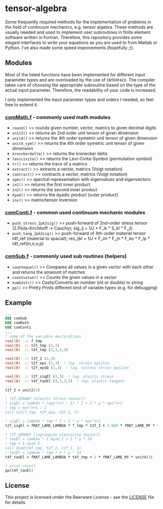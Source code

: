 # tensor-algebra
Some frequently required methods for the implementation of problems in the field of continuum mechanics, e.g. tensor algebra. These methods are usually needed and used to implement user subroutines in finite element software written in Fortran. Therefore, this repository provides some elegant interfaces to write your equations as you are used to from Matlab or Python. I've also made some speed improvements (hopefully ;)).

## Modules
Most of the listed functions have been implemented for different input parameter types and are overloaded by the use of `INTERFACE`. The compiler takes care of choosing the appropriate subroutine based on the type of the actual input parameter. Therefore, the readability of your code is increased.

I only implemented the input parameter types and orders I needed, so feel free to extend it.

### [comMath.f](comMath.f) - commonly used math modules
- `round()` >> rounds given number, vector, matrics to given decimal digits
- `unit2()` >> returns an 2nd order unit tensor of given dimension
- `unit4()` >> returns the 4th order symetric unit tensor of given dimension
- `unit4_sym()` >> returns the 4th order symetric unit tensor of given dimension
- `kronckerdelta()` >> returns the kronecker delta
- `levicivita()` >> returns the Levi-Civita-Symbol (permutation symbol)
- `tr()` >> returns the trace of a matrics
- `extract()` >> extracts a vector, matrics (Voigt notation)
- `contract()` >> contracts a vector, matrics (Voigt notation)
- `spec()` >> spectral representation with eigenvalues and eigenvectors
- `in1()` >> returns the first inner product
- `in2()` >> returns the second inner product
- `dyad()` >> returns the dyadic product (outer product)
- `inv()` >> matrix/tensor inversion

### [comConti.f](comConti.f) - common used continuum mechanic modules
- `push_stress_2pk2sig()` >> push-forward of 2nd-order stress tensor (2.Piola-Kirchhoff -> Cauchy); sig_ij = 1/J * F_ik * S_kl * F_jl)
- `push_tang_2pk2sig()` >> push-forward of 4th-order material tensor t4f_ref (material to spacial); res_ijkl = 1/J * F_im * F_jn * F_ko * F_lp * t4f_ref(m,n,o,p)

### [comSub.f](comSub.f) - commonly used sub routines (helpers)
- `countequal()` >> Compares all values in a given vector with each other and returns the amaount of matches
- `countvalue()` >> Counts the given values in a vector
- `numb2str()` >> Casts/Converts an number (int or double) to string
- `pp()` >> Pretty Prints different kind of variable types (e.g. for debugging)

## Example

```fortran
...
USE comSub
USE comMath
USE comConti
...
! some of the variable declarations
real(8)  :: f_tmp
real(8)  :: t2f_tmp (3,3)
real(8)  :: t4f_tmp (3,3,3,3)

real(8)  :: t2f_I (3,3)
real(8)  :: t2f_eps (3,3)  ! log. strain epsilon
real(8)  :: t2f_epsD (3,3)  ! log. viscous strain epsilon

real(8)  :: t2f_sigEl (3,3)  ! log. elastic stress
real(8)  :: t4f_tanEl (3,3,3,3)  ! log. elastic tangent
...
t2f_I = unit2(3)

! (ST.VENANT [elastic stress tensor])
! sigEl = lambda * (eps^n+1 : I) * I + 2 * µ * eps^n+1
! tmp = eps^n+1 : I
call in2(f_tmp, t2f_eps, t2f_I, 3)

! sigEl = lambda * tmp * I + 2 * µ * eps^n+1
t2f_sigEl = fMAT_LAME_LAMBDA * f_tmp * t2f_I + 2.0d0 * fMAT_LAME_MY * t2f_eps
            
! (ST.VENANT [lagrangian elasticity tensor])
! tanEl = lambda * I.dyad.I + 2 * µ * I4
! tmp = I.dyad.I
call dyad(t4f_tmp, t2f_I, t2f_I, 3)
! tanEl = lambda * tmp + 2 * µ * I4
t4f_tanEl = fMAT_LAME_LAMBDA * t4f_tmp + 2 * fMAT_LAME_MY * unit4(3)

! print result
pp(t4f_tanEl)
```

## License
This project is licensed under the Beerware License - see the [LICENSE](LICENSE) file for details.

